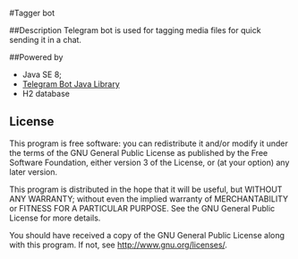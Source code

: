 #Tagger bot

##Description
Telegram bot is used for tagging media files for quick sending it in a chat.

##Powered by

* Java SE 8;
* [Telegram Bot Java Library](https://github.com/rubenlagus/TelegramBots)
* H2 database


## License 

This program is free software: you can redistribute it and/or modify
it under the terms of the GNU General Public License as published by
the Free Software Foundation, either version 3 of the License, or
(at your option) any later version.

This program is distributed in the hope that it will be useful,
but WITHOUT ANY WARRANTY; without even the implied warranty of
MERCHANTABILITY or FITNESS FOR A PARTICULAR PURPOSE.  See the
GNU General Public License for more details.

You should have received a copy of the GNU General Public License
along with this program.  If not, see <http://www.gnu.org/licenses/>.

